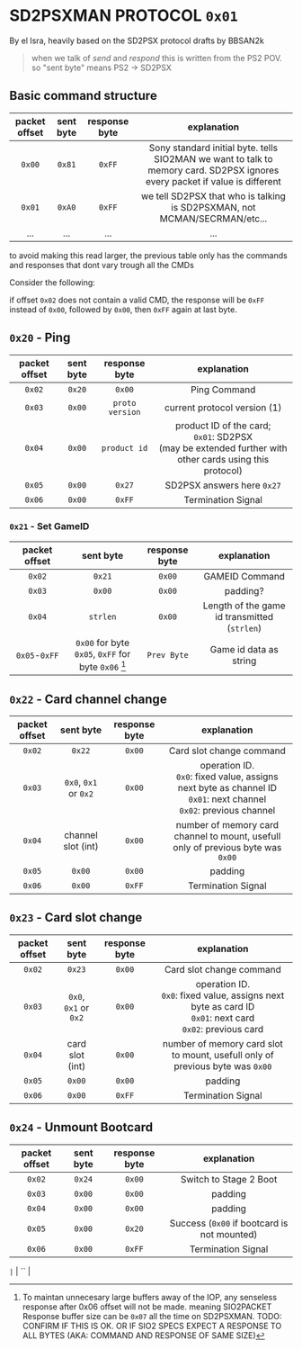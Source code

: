 # SD2PSXMAN PROTOCOL `0x01`

By el Isra, heavily based on the SD2PSX protocol drafts by BBSAN2k

> when we talk of _send_ and _respond_ this is written from the PS2 POV. so "sent byte" means PS2 -> SD2PSX

## Basic command structure
packet offset | sent byte | response byte | explanation |
:-----------: | :-------: | :-----------: | :---------: |
`0x00`        | `0x81`    | `0xFF`        | Sony standard initial byte. tells SIO2MAN we want to talk to memory card. SD2PSX ignores every packet if value is different
`0x01`        | `0xA0`    | `0xFF`        | we tell SD2PSX that who is talking is SD2PSXMAN, not MCMAN/SECRMAN/etc...
| ... | ... | ... | ...

to avoid making this read larger, the previous table only has the commands and responses that dont vary trough all the CMDs

Consider the following:

if offset `0x02` does not contain a valid CMD, the response will be `0xFF` instead of `0x00`, followed by `0x00`, then `0xFF` again at last byte.


## `0x20` - Ping
packet offset | sent byte | response byte | explanation |
:-----------: | :-------: | :-----------: | :---------: |
`0x02`        |`0x20`     | `0x00` | Ping Command |
`0x03`        |`0x00`     | `proto version` | current protocol version (1) |
`0x04`        |`0x00`     | `product id` | product ID of the card; <br>`0x01`: SD2PSX<br> (may be extended further with other cards using this protocol) |
`0x05`        | `0x00`    | `0x27` | SD2PSX answers here `0x27` |
`0x06`        | `0x00`    | `0xFF` | Termination Signal |

### `0x21` - Set GameID 
packet offset | sent byte | response byte | explanation |
:-----------: | :-------: | :-----------: | :---------: |
| `0x02` | `0x21` |`0x00`| GAMEID Command |
| `0x03` | `0x00` |`0x00`| padding? |
| `0x04` | `strlen` |`0x00`| Length of the game id transmitted (`strlen`) |
| `0x05`-`0xFF` | `0x00` for byte `0x05`, `0xFF` for byte `0x06` [^PACKETLEN] |`Prev Byte`| Game id data as string |

[^PACKETLEN]: To maintan unnecesary large buffers away of the IOP, any senseless response after 0x06 offset will not be made. meaning SIO2PACKET Response buffer size can be `0x07` all the time on SD2PSXMAN. TODO: CONFIRM IF THIS IS OK. OR IF SIO2 SPECS EXPECT A RESPONSE TO ALL BYTES (AKA: COMMAND AND RESPONSE OF SAME SIZE)

## `0x22` - Card channel change
packet offset | sent byte | response byte | explanation |
:-----------: | :-------: | :-----------: | :---------: |
`0x02`        | `0x22`    | `0x00`        | Card slot change command
`0x03`        | `0x0`, `0x1` or `0x2` | `0x00` | operation ID.</br>`0x0`: fixed value, assigns next byte as channel ID</br>`0x01`: next channel</br>`0x02`: previous channel
`0x04`        | channel slot (int) | `0x00`  | number of memory card channel to mount, usefull only of previous byte was `0x00`
`0x05` | `0x00` | `0x00` | padding
`0x06` |`0x00`| `0xFF` | Termination Signal |

## `0x23` - Card slot change
packet offset | sent byte | response byte | explanation |
:-----------: | :-------: | :-----------: | :---------: |
`0x02`        | `0x23`    | `0x00`        | Card slot change command
`0x03`        | `0x0`, `0x1` or `0x2` | `0x00` | operation ID.</br>`0x0`: fixed value, assigns next byte as card ID</br>`0x01`: next card</br>`0x02`: previous card
`0x04`        | card slot (int) | `0x00`  | number of memory card slot to mount, usefull only of previous byte was `0x00`
`0x05` | `0x00` | `0x00` | padding
`0x06` |`0x00`| `0xFF` | Termination Signal |


## `0x24` - Unmount Bootcard
packet offset | sent byte | response byte | explanation |
:-----------: | :-------: | :-----------: | :---------: |
 `0x02` |`0x24`| `0x00` | Switch to Stage 2 Boot |
 `0x03` |`0x00`| `0x00` | padding |
 `0x04` |`0x00`| `0x00` | padding |
 `0x05` |`0x00`| `0x20` | Success (`0x00` if bootcard is not mounted) |
 `0x06` |`0x00`| `0xFF` | Termination Signal |

`` | `` | `` | 